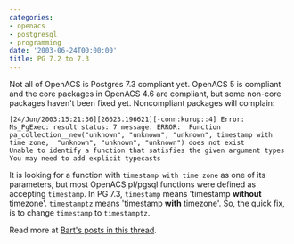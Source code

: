 ```yaml
---
categories:
- openacs
- postgresql
- programming
date: '2003-06-24T00:00:00'
title: PG 7.2 to 7.3
---
```



Not all of OpenACS is Postgres 7.3 compliant yet. OpenACS 5 is compliant and the core packages in OpenACS 4.6 are compliant, but some non-core packages haven't been fixed yet. Noncompliant packages will complain:  

    [24/Jun/2003:15:21:36][26623.196621][-conn:kurup::4] Error:  Ns_PgExec: result status: 7 message: ERROR:  Function  pa_collection__new("unknown", "unknown", "unknown", timestamp with time zone,  "unknown", "unknown", "unknown") does not exist
    Unable to identify a function that satisfies the given argument types
    You may need to add explicit typecasts

It is looking for a function with `timestamp with time zone` as one of its parameters, but most OpenACS pl/pgsql functions were defined as accepting `timestamp`. In PG 7.3, `timestamp` means 'timestamp __without__ timezone'. `timestamptz` means 'timestamp **with** timezone'. So, the quick fix, is to change `timestamp` to `timestamptz`.

Read more at [Bart's posts in this thread](http://openacs.org/forums/message-view?message_id=64527).
